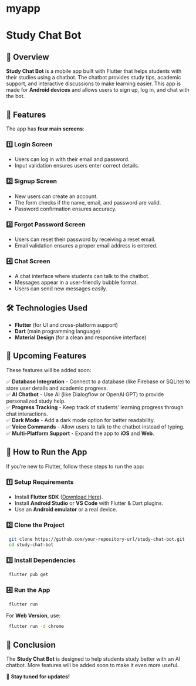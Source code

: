 # myapp

# Study Chat Bot

## 📌 Overview
**Study Chat Bot** is a mobile app built with Flutter that helps students with their studies using a chatbot. The chatbot provides study tips, academic support, and interactive discussions to make learning easier. This app is made for **Android devices** and allows users to sign up, log in, and chat with the bot.

## 🎯 Features
The app has **four main screens**:

### 1️⃣ Login Screen
- Users can log in with their email and password.
- Input validation ensures users enter correct details.

### 2️⃣ Signup Screen
- New users can create an account.
- The form checks if the name, email, and password are valid.
- Password confirmation ensures accuracy.

### 3️⃣ Forgot Password Screen
- Users can reset their password by receiving a reset email.
- Email validation ensures a proper email address is entered.

### 4️⃣ Chat Screen
- A chat interface where students can talk to the chatbot.
- Messages appear in a user-friendly bubble format.
- Users can send new messages easily.

## 🛠️ Technologies Used
- **Flutter** (for UI and cross-platform support)
- **Dart** (main programming language)
- **Material Design** (for a clean and responsive interface)

## 🔮 Upcoming Features
These features will be added soon:

✅ **Database Integration** - Connect to a database (like Firebase or SQLite) to store user details and academic progress.  
✅ **AI Chatbot** - Use AI (like Dialogflow or OpenAI GPT) to provide personalized study help.  
✅ **Progress Tracking** - Keep track of students’ learning progress through chat interactions.  
✅ **Dark Mode** - Add a dark mode option for better readability.  
✅ **Voice Commands** - Allow users to talk to the chatbot instead of typing.  
✅ **Multi-Platform Support** - Expand the app to **iOS** and **Web**.  

## 📱 How to Run the App
If you’re new to Flutter, follow these steps to run the app:

### 1️⃣ **Setup Requirements**
- Install **Flutter SDK** ([Download Here](https://flutter.dev/docs/get-started/install)).
- Install **Android Studio** or **VS Code** with Flutter & Dart plugins.
- Use an **Android emulator** or a real device.

### 2️⃣ **Clone the Project**
```sh
 git clone https://github.com/your-repository-url/study-chat-bot.git
 cd study-chat-bot
```

### 3️⃣ **Install Dependencies**
```sh
 flutter pub get
```

### 4️⃣ **Run the App**
```sh
 flutter run
```

For **Web Version**, use:
```sh
 flutter run -d chrome
```

## 📌 Conclusion
The **Study Chat Bot** is designed to help students study better with an AI chatbot. More features will be added soon to make it even more useful.

🚀 **Stay tuned for updates!**
